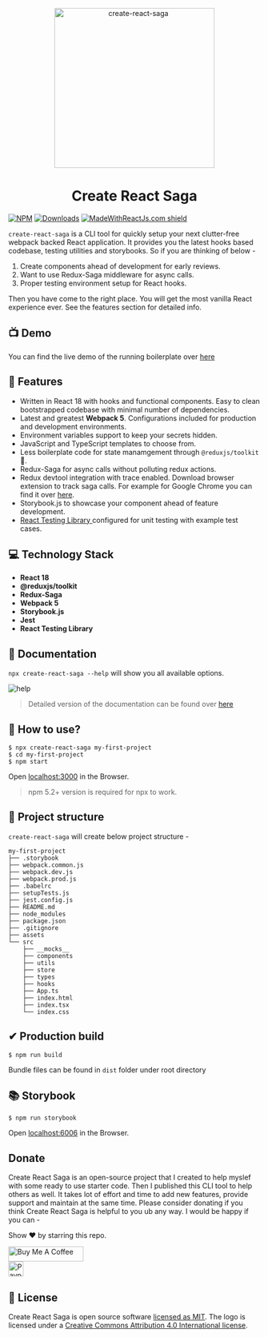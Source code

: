 <p align="center">
  <a href="https://master.d3knmnietsgia5.amplifyapp.com" target="_blank">
  <img src="https://cdn.jsdelivr.net/npm/create-react-saga@0.7.7/core/assets/wrs.png" width="320" alt="create-react-saga" />
  </a>
</p>

<h1 align="center">Create React Saga</h1>

[![NPM](https://img.shields.io/npm/v/create-react-saga.svg)](https://www.npmjs.com/package/create-react-saga)
[![Downloads](https://img.shields.io/npm/dt/create-react-saga)](https://www.npmjs.com/package/create-react-saga)
[![MadeWithReactJs.com shield](https://madewithreactjs.com/storage/repo-shields/2824-shield.svg)](https://madewithreactjs.com/p/create-react-saga/shield-link)

`create-react-saga` is a CLI tool for quickly setup your next clutter-free webpack backed React application. It provides you the latest hooks based codebase, testing utilities and storybooks. So if you are thinking of below -

1. Create components ahead of development for early reviews.
2. Want to use Redux-Saga middleware for async calls.
3. Proper testing environment setup for React hooks.

Then you have come to the right place. You will get the most vanilla React experience ever. See the features section for detailed info.

## 📺 Demo

You can find the live demo of the running boilerplate over <a href="https://create-react-saga.netlify.app/" target="_blank">here</a>

## 🚀 Features

- Written in React 18 with hooks and functional components. Easy to clean bootstrapped codebase with minimal number of dependencies.
- Latest and greatest **Webpack 5**. Configurations included for production and development environments.
- Environment variables support to keep your secrets hidden.
- JavaScript and TypeScript templates to choose from.
- Less boilerplate code for state manamgement through `@reduxjs/toolkit` 💪.
- Redux-Saga for async calls without polluting redux actions.
- Redux devtool integration with trace enabled. Download browser extension to track saga calls. For example for Google Chrome you can find it over <a href="https://chrome.google.com/webstore/detail/redux-devtools/lmhkpmbekcpmknklioeibfkpmmfibljd" target="_blank">here</a>.
- Storybook.js to showcase your component ahead of feature development.
- <a href="https://testing-library.com/docs/react-testing-library/intro/" target="_blank">React Testing Library </a> configured for unit testing with example test cases.

## 💻 Technology Stack

- **React 18**
- **@reduxjs/toolkit**
- **Redux-Saga**
- **Webpack 5**
- **Storybook.js**
- **Jest**
- **React Testing Library**

## 📙 Documentation

`npx create-react-saga --help` will show you all available options.

<p><img src="https://i.ibb.co/hF6VSDX/Screenshot-2022-02-27-221909.png" alt="help" border="0"/></p>

> Detailed version of the documentation can be found over <a href="https://sprakash57.github.io/create-react-saga" target="_blank">here</a>

## 🤔 How to use?

```
$ npx create-react-saga my-first-project
$ cd my-first-project
$ npm start
```

Open [localhost:3000](http://localhost:3000) in the Browser.

> npm 5.2+ version is required for npx to work.

## 🌲 Project structure

`create-react-saga` will create below project structure -

```
my-first-project
├── .storybook
├── webpack.common.js
├── webpack.dev.js
├── webpack.prod.js
├── .babelrc
├── setupTests.js
├── jest.config.js
├── README.md
├── node_modules
├── package.json
├── .gitignore
├── assets
└── src
    ├── __mocks__
    ├── components
    ├── utils
    ├── store
    ├── types
    ├── hooks
    ├── App.ts
    ├── index.html
    ├── index.tsx
    └── index.css
```

## ✔ Production build

```
$ npm run build
```

Bundle files can be found in `dist` folder under root directory

## 📚 Storybook

```
$ npm run storybook
```

Open [localhost:6006](http://localhost:6006) in the Browser.

## Donate

Create React Saga is an open-source project that I created to help myslef with some ready to use starter code. Then I published this CLI tool to help others as well. It takes lot of effort and time to add new features, provide support and maintain at the same time. Please consider donating if you think Create React Saga is helpful to you ub any way. I would be happy if you can -

Show ❤️ by starring this repo.

<a href="https://www.buymeacoffee.com/sunnyprakash" target="_blank" rel="noreferrer noopener">
    <img  src="https://cdn.buymeacoffee.com/buttons/default-red.png"  alt="Buy Me A Coffee"  height="30"  width="150">
</a>

<br>

<a href="https://www.paypal.me/sprakash57" target="_blank" rel="noreferrer noopener">
    <img src="https://img.shields.io/badge/PayPal-00457C?style=for-the-badge&logo=paypal&logoColor=white" alt="Paypal" height="30">
</a>

## 📑 License

Create React Saga is open source software [licensed as MIT](https://github.com/sprakash57/create-react-saga/blob/master/LICENSE). The logo is licensed under a [Creative Commons Attribution 4.0 International license](https://creativecommons.org/licenses/by/4.0/).
